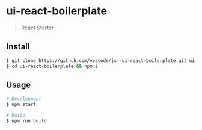 # ui-react-boilerplate

> React Starter

## Install

```sh
$ git clone https://github.com/vvscode/js--ui-react-boilerplate.git ui-react-boilerplate
$ cd ui-react-boilerplate && npm i
```

## Usage

```bash
# Development
$ npm start

# Build
$ npm run build
```
